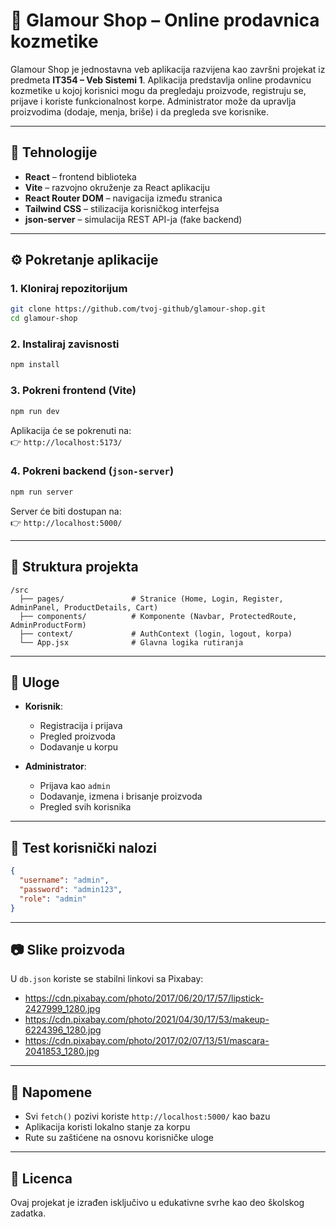 # 💄 Glamour Shop – Online prodavnica kozmetike

Glamour Shop je jednostavna veb aplikacija razvijena kao završni projekat iz predmeta **IT354 – Veb Sistemi 1**. Aplikacija predstavlja online prodavnicu kozmetike u kojoj korisnici mogu da pregledaju proizvode, registruju se, prijave i koriste funkcionalnost korpe. Administrator može da upravlja proizvodima (dodaje, menja, briše) i da pregleda sve korisnike.

---

## 🧪 Tehnologije

- **React** – frontend biblioteka
- **Vite** – razvojno okruženje za React aplikaciju
- **React Router DOM** – navigacija između stranica
- **Tailwind CSS** – stilizacija korisničkog interfejsa
- **json-server** – simulacija REST API-ja (fake backend)

---

## ⚙️ Pokretanje aplikacije

### 1. Kloniraj repozitorijum

```bash
git clone https://github.com/tvoj-github/glamour-shop.git
cd glamour-shop
```

### 2. Instaliraj zavisnosti

```bash
npm install
```

### 3. Pokreni frontend (Vite)

```bash
npm run dev
```

Aplikacija će se pokrenuti na:  
👉 `http://localhost:5173/`

### 4. Pokreni backend (`json-server`)

```bash
npm run server
```

Server će biti dostupan na:  
👉 `http://localhost:5000/`

---

## 📁 Struktura projekta

```
/src
  ├── pages/               # Stranice (Home, Login, Register, AdminPanel, ProductDetails, Cart)
  ├── components/          # Komponente (Navbar, ProtectedRoute, AdminProductForm)
  ├── context/             # AuthContext (login, logout, korpa)
  └── App.jsx              # Glavna logika rutiranja
```

---

## 👥 Uloge

- **Korisnik**:
  - Registracija i prijava
  - Pregled proizvoda
  - Dodavanje u korpu

- **Administrator**:
  - Prijava kao `admin`
  - Dodavanje, izmena i brisanje proizvoda
  - Pregled svih korisnika

---

## 🧪 Test korisnički nalozi

```json
{
  "username": "admin",
  "password": "admin123",
  "role": "admin"
}
```

---

## 📷 Slike proizvoda

U `db.json` koriste se stabilni linkovi sa Pixabay:
- https://cdn.pixabay.com/photo/2017/06/20/17/57/lipstick-2427999_1280.jpg
- https://cdn.pixabay.com/photo/2021/04/30/17/53/makeup-6224396_1280.jpg
- https://cdn.pixabay.com/photo/2017/02/07/13/51/mascara-2041853_1280.jpg

---

## 📌 Napomene

- Svi `fetch()` pozivi koriste `http://localhost:5000/` kao bazu
- Aplikacija koristi lokalno stanje za korpu
- Rute su zaštićene na osnovu korisničke uloge

---

## 📄 Licenca

Ovaj projekat je izrađen isključivo u edukativne svrhe kao deo školskog zadatka.